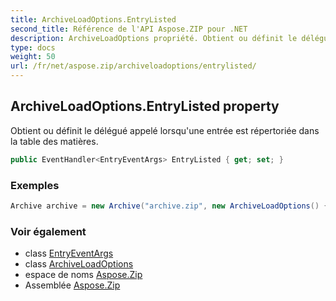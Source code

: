 ```yaml
---
title: ArchiveLoadOptions.EntryListed
second_title: Référence de l'API Aspose.ZIP pour .NET
description: ArchiveLoadOptions propriété. Obtient ou définit le délégué appelé lorsquune entrée est répertoriée dans la table des matières.
type: docs
weight: 50
url: /fr/net/aspose.zip/archiveloadoptions/entrylisted/
---
```

## ArchiveLoadOptions.EntryListed property

Obtient ou définit le délégué appelé lorsqu'une entrée est répertoriée dans la table des matières.

```csharp
public EventHandler<EntryEventArgs> EntryListed { get; set; }
```

### Exemples

```csharp
Archive archive = new Archive("archive.zip", new ArchiveLoadOptions() { EntryListed = (s, e) => { Console.WriteLine(e.Entry.Name); } });
```

### Voir également

* class [EntryEventArgs](../../entryeventargs/)
* class [ArchiveLoadOptions](../)
* espace de noms [Aspose.Zip](../../archiveloadoptions/)
* Assemblée [Aspose.Zip](../../../)


